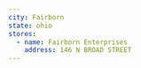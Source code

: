 ```yaml
---
city: Fairborn
state: ohio
stores:
  - name: Fairborn Enterprises
    address: 146 N BROAD STREET
---
```

